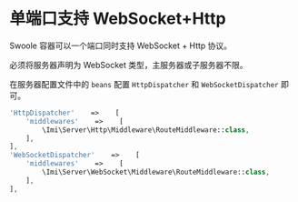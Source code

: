 # 单端口支持 WebSocket+Http

Swoole 容器可以一个端口同时支持 WebSocket + Http 协议。

必须将服务器声明为 WebSocket 类型，主服务器或子服务器不限。

在服务器配置文件中的 `beans` 配置 `HttpDispatcher` 和 `WebSocketDispatcher` 即可。

```php
'HttpDispatcher'    =>    [
    'middlewares'    =>    [
        \Imi\Server\Http\Middleware\RouteMiddleware::class,
    ],
],
'WebSocketDispatcher'    =>    [
    'middlewares'    =>    [
        \Imi\Server\WebSocket\Middleware\RouteMiddleware::class,
    ],
],
```
